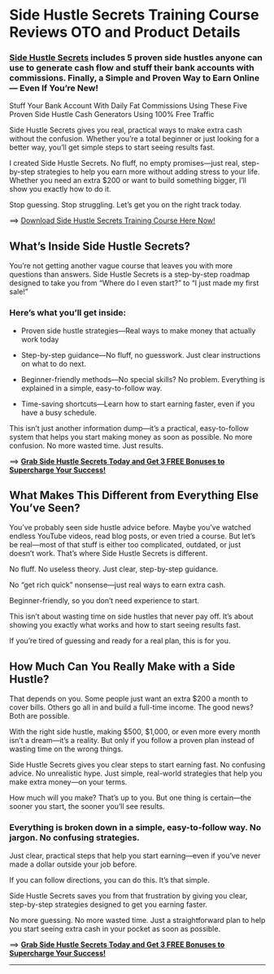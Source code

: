 # Side Hustle Secrets Training Course Reviews OTO and Product Details

### [Side Hustle Secrets](https://jvupsell.com/2025/02/side-hustle-secrets-training-course/) includes 5 proven side hustles anyone can use to generate cash flow and stuff their bank accounts with commissions. Finally, a Simple and Proven Way to Earn Online — Even If You’re New! 
Stuff Your Bank Account With Daily Fat Commissions Using These Five Proven Side Hustle Cash Generators Using 100% Free Traffic

Side Hustle Secrets gives you real, practical ways to make extra cash without the confusion. Whether you’re a total beginner or just looking for a better way, you’ll get simple steps to start seeing results fast.

I created Side Hustle Secrets. No fluff, no empty promises—just real, step-by-step strategies to help you earn more without adding stress to your life. Whether you need an extra $200 or want to build something bigger, I’ll show you exactly how to do it.

Stop guessing. Stop struggling. Let’s get you on the right track today.

==> [Download Side Hustle Secrets Training Course Here Now!](https://warriorplus.com/o2/a/nr0xlb4/0)


## What’s Inside Side Hustle Secrets?
You’re not getting another vague course that leaves you with more questions than answers. Side Hustle Secrets is a step-by-step roadmap designed to take you from “Where do I even start?” to “I just made my first sale!”

### Here’s what you’ll get inside:

- Proven side hustle strategies—Real ways to make money that actually work today

- Step-by-step guidance—No fluff, no guesswork. Just clear instructions on what to do next.

- Beginner-friendly methods—No special skills? No problem. Everything is explained in a simple, easy-to-follow way.

- Time-saving shortcuts—Learn how to start earning faster, even if you have a busy schedule.

This isn’t just another information dump—it’s a practical, easy-to-follow system that helps you start making money as soon as possible. No more confusion. No more wasted time. Just results.

==> [**Grab Side Hustle Secrets Today and Get 3 FREE Bonuses to Supercharge Your Success!**](https://warriorplus.com/o2/a/nr0xlb4/0)


 
## What Makes This Different from Everything Else You’ve Seen?
You’ve probably seen side hustle advice before. Maybe you’ve watched endless YouTube videos, read blog posts, or even tried a course.
But let’s be real—most of that stuff is either too complicated, outdated, or just doesn’t work.
That’s where Side Hustle Secrets is different.

No fluff. No useless theory. Just clear, step-by-step guidance.

No “get rich quick” nonsense—just real ways to earn extra cash. 

Beginner-friendly, so you don’t need experience to start.

This isn’t about wasting time on side hustles that never pay off. It’s about showing you exactly what works and how to start seeing results fast.

If you’re tired of guessing and ready for a real plan, this is for you.

## How Much Can You Really Make with a Side Hustle?
That depends on you. Some people just want an extra $200 a month to cover bills. Others go all in and build a full-time income. The good news? Both are possible.

With the right side hustle, making $500, $1,000, or even more every month isn’t a dream—it’s a reality. But only if you follow a proven plan instead of wasting time on the wrong things.

Side Hustle Secrets gives you clear steps to start earning fast. No confusing advice. No unrealistic hype. Just simple, real-world strategies that help you make extra money—on your terms.

How much will you make? That’s up to you. But one thing is certain—the sooner you start, the sooner you’ll see results.



### Everything is broken down in a simple, easy-to-follow way. No jargon. No confusing strategies. 

Just clear, practical steps that help you start earning—even if you’ve never made a dollar outside your job before.

If you can follow directions, you can do this. It’s that simple.

Side Hustle Secrets saves you from that frustration by giving you clear, step-by-step strategies designed to get you earning faster.

No more guessing. No more wasted time. Just a straightforward plan to help you start seeing extra cash in your pocket as soon as possible.


==> [**Grab Side Hustle Secrets Today and Get 3 FREE Bonuses to Supercharge Your Success!**](https://warriorplus.com/o2/a/nr0xlb4/0)


---
